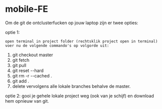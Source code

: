 # mobile-FE


Om de git de ontclusterfucken op jouw laptop zijn er twee opties:

optie 1:

	open terminal in project folder (rechtsklik project open in terminal)
	voer nu de volgende commando's op volgorde uit:

  1.  git checkout master
  2.  git fetch
  3.  git pull
  4.  git reset --hard
  5.  git rm -r --cached .
  6.  git add .
  7.  delete vervolgens alle lokale branches behalve de master.


optie 2:
  gooi je gehele lokale project weg (ook van je schijf) en download hem opnieuw van git.



